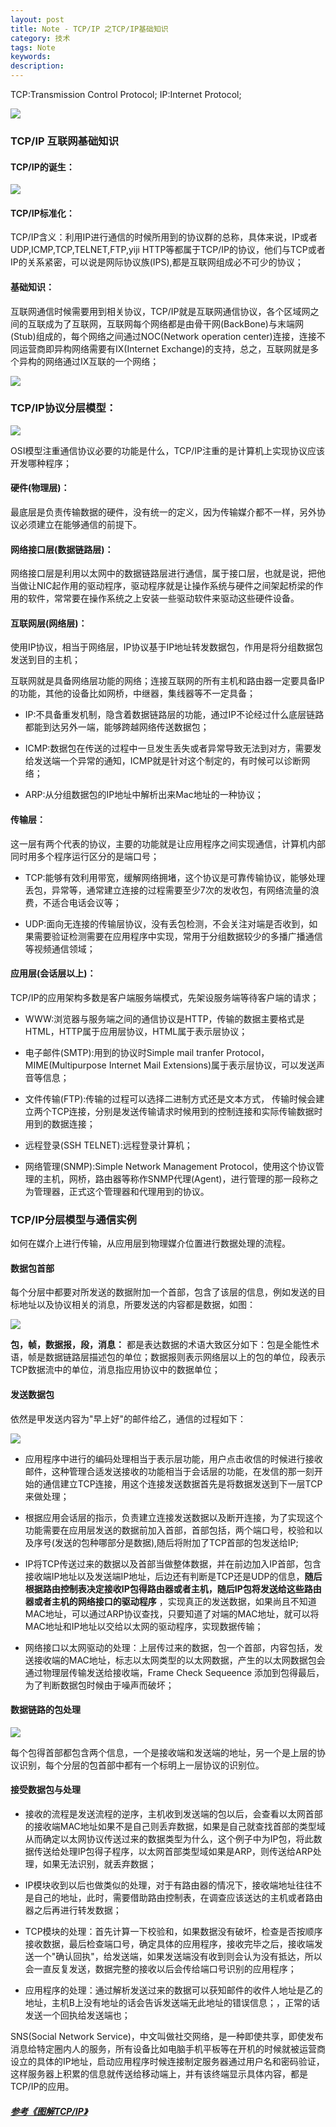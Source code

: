 ```yaml
---
layout: post
title: Note - TCP/IP 之TCP/IP基础知识
category: 技术
tags: Note
keywords:
description:
---
```

TCP:Transmission Control Protocol;
IP:Internet Protocol;

![](/image/a.png)

### TCP/IP 互联网基础知识

#### TCP/IP的诞生：

![](/image/b.png)

#### TCP/IP标准化：

TCP/IP含义：利用IP进行通信的时候所用到的协议群的总称，具体来说，IP或者UDP,ICMP,TCP,TELNET,FTP,yiji HTTP等都属于TCP/IP的协议，他们与TCP或者IP的关系紧密，可以说是网际协议族(IPS),都是互联网组成必不可少的协议；

#### 基础知识：

互联网通信时候需要用到相关协议，TCP/IP就是互联网通信协议，各个区域网之间的互联成为了互联网，互联网每个网络都是由骨干网(BackBone)与末端网(Stub)组成的，每个网络之间通过NOC(Network operation center)连接，连接不同运营商即异构网络需要有IX(Internet Exchange)的支持，总之，互联网就是多个异构的网络通过IX互联的一个网络；

![](/image/c.png)

### TCP/IP协议分层模型：

![](/image/d.png)

OSI模型注重通信协议必要的功能是什么，TCP/IP注重的是计算机上实现协议应该开发哪种程序；

#### 硬件(物理层)：

最底层是负责传输数据的硬件，没有统一的定义，因为传输媒介都不一样，另外协议必须建立在能够通信的前提下。

#### 网络接口层(数据链路层)：

网络接口层是利用以太网中的数据链路层进行通信，属于接口层，也就是说，把他当做让NIC起作用的驱动程序，驱动程序就是让操作系统与硬件之间架起桥梁的作用的软件，常常要在操作系统之上安装一些驱动软件来驱动这些硬件设备。

#### 互联网层(网络层)：

使用IP协议，相当于网络层，IP协议基于IP地址转发数据包，作用是将分组数据包发送到目的主机；

互联网就是具备网络层功能的网络；连接互联网的所有主机和路由器一定要具备IP的功能，其他的设备比如网桥，中继器，集线器等不一定具备；

* IP:不具备重发机制，隐含着数据链路层的功能，通过IP不论经过什么底层链路都能到达另外一端，能够跨越网络传送数据包；

* ICMP:数据包在传送的过程中一旦发生丢失或者异常导致无法到对方，需要发给发送端一个异常的通知，ICMP就是针对这个制定的，有时候可以诊断网络；

* ARP:从分组数据包的IP地址中解析出来Mac地址的一种协议；

#### 传输层：

这一层有两个代表的协议，主要的功能就是让应用程序之间实现通信，计算机内部同时用多个程序运行区分的是端口号；

* TCP:能够有效利用带宽，缓解网络拥堵，这个协议是可靠传输协议，能够处理丢包，异常等，通常建立连接的过程需要至少7次的发收包，有网络流量的浪费，不适合电话会议等；

* UDP:面向无连接的传输层协议，没有丢包检测，不会关注对端是否收到，如果需要验证检测需要在应用程序中实现，常用于分组数据较少的多播广播通信等视频通信领域；

#### 应用层(会话层以上)：

TCP/IP的应用架构多数是客户端服务端模式，先架设服务端等待客户端的请求；

* WWW:浏览器与服务端之间的通信协议是HTTP，传输的数据主要格式是HTML，HTTP属于应用层协议，HTML属于表示层协议；

* 电子邮件(SMTP):用到的协议时Simple mail tranfer Protocol，MIME(Multipurpose Internet Mail Extensions)属于表示层协议，可以发送声音等信息；

* 文件传输(FTP):传输的过程可以选择二进制方式还是文本方式， 传输时候会建立两个TCP连接，分别是发送传输请求时候用到的控制连接和实际传输数据时用到的数据连接；

* 远程登录(SSH TELNET):远程登录计算机；

* 网络管理(SNMP):Simple Network Management Protocol，使用这个协议管理的主机，网桥，路由器等称作SNMP代理(Agent)，进行管理的那一段称之为管理器，正式这个管理器和代理用到的协议。

### TCP/IP分层模型与通信实例

如何在媒介上进行传输，从应用层到物理媒介位置进行数据处理的流程。

#### 数据包首部

每个分层中都要对所发送的数据附加一个首部，包含了该层的信息，例如发送的目标地址以及协议相关的消息，所要发送的内容都是数据，如图：

![](/image/e.png)

__包，帧，数据报，段，消息：__ 都是表达数据的术语大致区分如下：包是全能性术语，帧是数据链路层描述包的单位；数据报则表示网络层以上的包的单位，段表示TCP数据流中的单位，消息指应用协议中的数据单位；

#### 发送数据包

依然是甲发送内容为"早上好"的邮件给乙，通信的过程如下：

![](/image/f.png)

* 应用程序中进行的编码处理相当于表示层功能，用户点击收信的时候进行接收邮件，这种管理合适发送接收的功能相当于会话层的功能，在发信的那一刻开始的通信建立TCP连接，用这个连接发送数据首先是将数据发送到下一层TCP来做处理；

* 根据应用会话层的指示，负责建立连接发送数据以及断开连接，为了实现这个功能需要在应用层发送的数据前加入首部，首部包括，两个端口号，校验和以及序号(发送的包种哪部分是数据),随后将附加了TCP首部的包发送给IP;

* IP将TCP传送过来的数据以及首部当做整体数据，并在前边加入IP首部，包含接收端IP地址以及发送端IP地址，后边还有判断是TCP还是UDP的信息，__随后根据路由控制表决定接收IP包得路由器或者主机，随后IP包将发送给这些路由器或者主机的网络接口的驱动程序__ ，实现真正的发送数据，如果尚且不知道MAC地址，可以通过ARP协议查找，只要知道了对端的MAC地址，就可以将MAC地址和IP地址以交给以太网的驱动程序，实现数据传输；

* 网络接口以太网驱动的处理：上层传过来的数据，包一个首部，内容包括，发送接收端的MAC地址，标志以太网类型的以太网数据，产生的以太网数据包会通过物理层传输发送给接收端，Frame Check Sequeence 添加到包得最后，为了判断数据包时候由于噪声而破坏；


#### 数据链路的包处理

![](/image/g.png)

每个包得首部都包含两个信息，一个是接收端和发送端的地址，另一个是上层的协议识别，每个分层的包首部中都有一个标明上一层协议的识别位。

#### 接受数据包与处理

* 接收的流程是发送流程的逆序，主机收到发送端的包以后，会查看以太网首部的接收端MAC地址如果不是自己则丢弃数据，如果是自己就查找首部的类型域从而确定以太网协议传送过来的数据类型为什么，这个例子中为IP包，将此数据传送给处理IP包得子程序，以太网首部类型域如果是ARP，则传送给ARP处理，如果无法识别，就丢弃数据；

* IP模块收到以后也做类似的处理，对于有路由器的情况下，接收端地址往往不是自己的地址，此时，需要借助路由控制表，在调查应该送达的主机或者路由器之后再进行转发数据；

* TCP模块的处理：首先计算一下校验和，如果数据没有破坏，检查是否按顺序接收数据，最后检查端口号，确定具体的应用程序，接收完毕之后，接收端发送一个"确认回执"，给发送端，如果发送端没有收到则会认为没有抵达，所以会一直反复发送，数据完整的接收以后会传给端口号识别的应用程序；

* 应用程序的处理：通过解析发送过来的数据可以获知邮件的收件人地址是乙的地址，主机B上没有地址的话会告诉发送端无此地址的错误信息；，正常的话发送一个回执给发送端也；

SNS(Social Network Service)，中文叫做社交网络，是一种即使共享，即使发布消息给特定圈内人的服务，所有设备比如电脑手机平板等在开机的时候就被运营商设立的具体的IP地址，启动应用程序时候连接制定服务器通过用户名和密码验证，这样服务器上积累的信息就传送给移动端上，并有该终端显示具体内容，都是TCP/IP的应用。


##### <a href="http://book.douban.com/subject/24737674/">参考《图解TCP/IP》</a>
